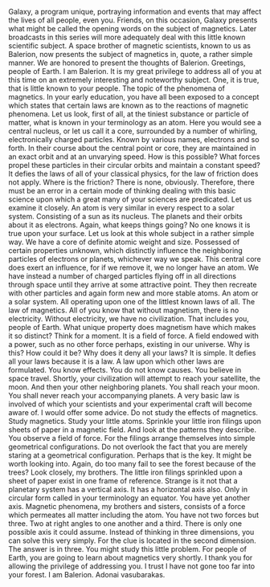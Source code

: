 Galaxy, a program unique, portraying information and events that may affect the lives of all people, even you. Friends, on this occasion, Galaxy presents what might be called the opening words on the subject of magnetics. Later broadcasts in this series will more adequately deal with this little known scientific subject. A space brother of magnetic scientists, known to us as Balerion, now presents the subject of magnetics in, quote, a rather simple manner. We are honored to present the thoughts of Balerion. Greetings, people of Earth. I am Balerion. It is my great privilege to address all of you at this time on an extremely interesting and noteworthy subject. One, it is true, that is little known to your people. The topic of the phenomena of magnetics. In your early education, you have all been exposed to a concept which states that certain laws are known as to the reactions of magnetic phenomena. Let us look, first of all, at the tiniest substance or particle of matter, what is known in your terminology as an atom. Here you would see a central nucleus, or let us call it a core, surrounded by a number of whirling, electronically charged particles. Known by various names, electrons and so forth. In their course about the central point or core, they are maintained in an exact orbit and at an unvarying speed. How is this possible? What forces propel these particles in their circular orbits and maintain a constant speed? It defies the laws of all of your classical physics, for the law of friction does not apply. Where is the friction? There is none, obviously. Therefore, there must be an error in a certain mode of thinking dealing with this basic science upon which a great many of your sciences are predicated. Let us examine it closely. An atom is very similar in every respect to a solar system. Consisting of a sun as its nucleus. The planets and their orbits about it as electrons. Again, what keeps things going? No one knows it is true upon your surface. Let us look at this whole subject in a rather simple way. We have a core of definite atomic weight and size. Possessed of certain properties unknown, which distinctly influence the neighboring particles of electrons or planets, whichever way we speak. This central core does exert an influence, for if we remove it, we no longer have an atom. We have instead a number of charged particles flying off in all directions through space until they arrive at some attractive point. They then recreate with other particles and again form new and more stable atoms. An atom or a solar system. All operating upon one of the littlest known laws of all. The law of magnetics. All of you know that without magnetism, there is no electricity. Without electricity, we have no civilization. That includes you, people of Earth. What unique property does magnetism have which makes it so distinct? Think for a moment. It is a field of force. A field endowed with a power, such as no other force perhaps, existing in our universe. Why is this? How could it be? Why does it deny all your laws? It is simple. It defies all your laws because it is a law. A law upon which other laws are formulated. You know effects. You do not know causes. You believe in space travel. Shortly, your civilization will attempt to reach your satellite, the moon. And then your other neighboring planets. You shall reach your moon. You shall never reach your accompanying planets. A very basic law is involved of which your scientists and your experimental craft will become aware of. I would offer some advice. Do not study the effects of magnetics. Study magnetics. Study your little atoms. Sprinkle your little iron filings upon sheets of paper in a magnetic field. And look at the patterns they describe. You observe a field of force. For the filings arrange themselves into simple geometrical configurations. Do not overlook the fact that you are merely staring at a geometrical configuration. Perhaps that is the key. It might be worth looking into. Again, do too many fail to see the forest because of the trees? Look closely, my brothers. The little iron filings sprinkled upon a sheet of paper exist in one frame of reference. Strange is it not that a planetary system has a vertical axis. It has a horizontal axis also. Only in circular form called in your terminology an equator. You have yet another axis. Magnetic phenomena, my brothers and sisters, consists of a force which permeates all matter including the atom. You have not two forces but three. Two at right angles to one another and a third. There is only one possible axis it could assume. Instead of thinking in three dimensions, you can solve this very simply. For the clue is located in the second dimension. The answer is in three. You might study this little problem. For people of Earth, you are going to learn about magnetics very shortly. I thank you for allowing the privilege of addressing you. I trust I have not gone too far into your forest. I am Balerion. Adonai vasubarakas.